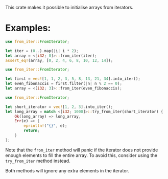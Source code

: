 This crate makes it possible to initialise arrays from iterators.

# Examples:

```rust
use from_iter::FromIterator;

let iter = (0..).map(|i| i * 2);
let array = <[i32; 8]>::from_iter(iter);
assert_eq!(array, [0, 2, 4, 6, 8, 10, 12, 14]);
```

```rust
use from_iter::FromIterator;

let first = vec![1, 1, 2, 3, 5, 8, 13, 21, 34].into_iter();
let even_fibonaccis = first.filter(|n| n % 2 == 0);
let array = <[i32; 3]>::from_iter(even_fibonaccis);
```

```rust
use from_iter::FromIterator;

let short_iterator = vec![1, 2, 3].into_iter();
let long_array = match <[i32; 1000]>::try_from_iter(short_iterator) {
    Ok(long_array) => long_array,
    Err(e) => {
        eprintln!("{}", e);
        return;
    }
};
```

Note that the `from_iter` method will panic if the iterator does not provide
enough elements to fill the entire array. To avoid this, consider using the
`try_from_iter` method instead.

Both methods will ignore any extra elements in the iterator.
